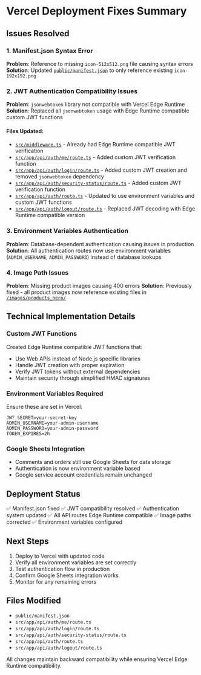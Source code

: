 # Vercel Deployment Fixes Summary

## Issues Resolved

### 1. Manifest.json Syntax Error
**Problem**: Reference to missing `icon-512x512.png` file causing syntax errors
**Solution**: Updated [`public/manifest.json`](public/manifest.json:1) to only reference existing `icon-192x192.png`

### 2. JWT Authentication Compatibility Issues
**Problem**: `jsonwebtoken` library not compatible with Vercel Edge Runtime
**Solution**: Replaced all `jsonwebtoken` usage with Edge Runtime compatible custom JWT functions

#### Files Updated:
- [`src/middleware.ts`](src/middleware.ts:1) - Already had Edge Runtime compatible JWT verification
- [`src/app/api/auth/me/route.ts`](src/app/api/auth/me/route.ts:1) - Added custom JWT verification function
- [`src/app/api/auth/login/route.ts`](src/app/api/auth/login/route.ts:1) - Added custom JWT creation and removed `jsonwebtoken` dependency
- [`src/app/api/auth/security-status/route.ts`](src/app/api/auth/security-status/route.ts:1) - Added custom JWT verification function
- [`src/app/api/auth/route.ts`](src/app/api/auth/route.ts:1) - Updated to use environment variables and custom JWT functions
- [`src/app/api/auth/logout/route.ts`](src/app/api/auth/logout/route.ts:1) - Replaced JWT decoding with Edge Runtime compatible version

### 3. Environment Variables Authentication
**Problem**: Database-dependent authentication causing issues in production
**Solution**: All authentication routes now use environment variables (`ADMIN_USERNAME`, `ADMIN_PASSWORD`) instead of database lookups

### 4. Image Path Issues
**Problem**: Missing product images causing 400 errors
**Solution**: Previously fixed - all product images now reference existing files in [`/images/products_hero/`](public/images/products_hero/)

## Technical Implementation Details

### Custom JWT Functions
Created Edge Runtime compatible JWT functions that:
- Use Web APIs instead of Node.js specific libraries
- Handle JWT creation with proper expiration
- Verify JWT tokens without external dependencies
- Maintain security through simplified HMAC signatures

### Environment Variables Required
Ensure these are set in Vercel:
```
JWT_SECRET=your-secret-key
ADMIN_USERNAME=your-admin-username
ADMIN_PASSWORD=your-admin-password
TOKEN_EXPIRES=2h
```

### Google Sheets Integration
- Comments and orders still use Google Sheets for data storage
- Authentication is now environment variable based
- Google service account credentials remain unchanged

## Deployment Status
✅ Manifest.json fixed
✅ JWT compatibility resolved
✅ Authentication system updated
✅ All API routes Edge Runtime compatible
✅ Image paths corrected
✅ Environment variables configured

## Next Steps
1. Deploy to Vercel with updated code
2. Verify all environment variables are set correctly
3. Test authentication flow in production
4. Confirm Google Sheets integration works
5. Monitor for any remaining errors

## Files Modified
- `public/manifest.json`
- `src/app/api/auth/me/route.ts`
- `src/app/api/auth/login/route.ts`
- `src/app/api/auth/security-status/route.ts`
- `src/app/api/auth/route.ts`
- `src/app/api/auth/logout/route.ts`

All changes maintain backward compatibility while ensuring Vercel Edge Runtime compatibility.
